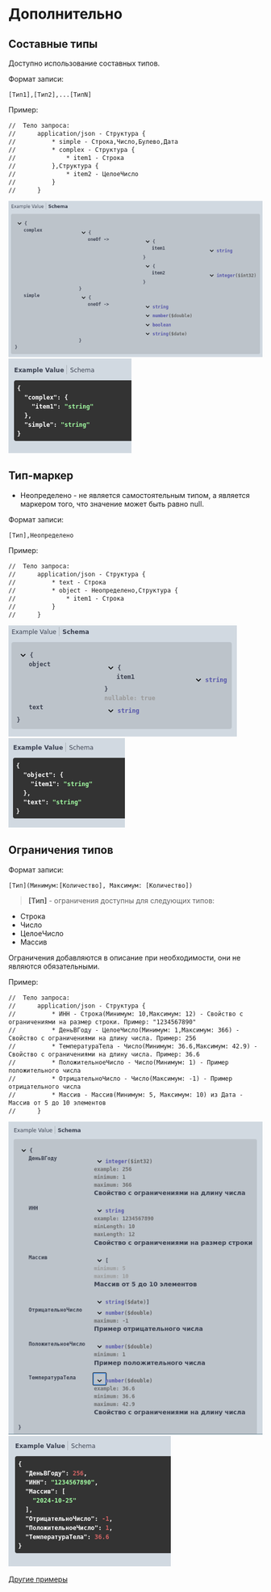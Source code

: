 # Дополнительно

## Составные типы

Доступно использование составных типов.

Формат записи:

```
[Тип1],[Тип2],...[ТипN]
```

Пример:
```
//	Тело запроса:
//		application/json - Структура {
//			* simple - Строка,Число,Булево,Дата
//			* complex - Структура {
//				* item1 - Строка
//			},Структура {
//				* item2 - ЦелоеЧисло
//			}
//		}
```
![complex_type_schema](../images/complex_type_schema.png)  ![complex_type_example](../images/complex_type_example.png)


## Тип-маркер
 - Неопределено - не является самостоятельным типом, а является маркером того, что значение может быть равно null.

Формат записи:

```
[Тип],Неопределено
```
Пример:
```
//	Тело запроса:
//		application/json - Структура {
//			* text - Строка
//			* object - Неопределено,Структура {
//				* item1 - Строка
//			}
//		}
```
![null_schema](../images/null_schema.png)  ![null_example](../images/null_example.png)

## Ограничения типов

Формат записи:

```
[Тип](Минимум:[Количество], Максимум: [Количество])
```
> **[Тип]** - ограничения доступны для следующих типов:

- Строка
- Число
- ЦелоеЧисло
- Массив

Ограничения добавляются в описание при необходимости, они не являются обязательными.

Пример:
```
//	Тело запроса:
//		application/json - Структура {
//			* ИНН - Строка(Минимум: 10,Максимум: 12) - Свойство с ограничениями на размер строки. Пример: "1234567890"
//			* ДеньВГоду - ЦелоеЧисло(Минимум: 1,Максимум: 366) - Свойство с ограничениями на длину числа. Пример: 256
//			* ТемператураТела - Число(Минимум: 36.6,Максимум: 42.9) - Свойство с ограничениями на длину числа. Пример: 36.6
//			* ПоложительноеЧисло - Число(Минимум: 1) - Пример положительного числа
//			* ОтрицательноЧисло - Число(Максимум: -1) - Пример отрицательного числа
//			* Массив - Массив(Минимум: 5, Максимум: 10) из Дата - Массив от 5 до 10 элементов
//		}
```
![constraints_schema](../images/constraints_schema.png)  ![constraints](../images/constraints.png)


[Другие примеры](../../../examples/EDT/src/HTTPServices/Types/Module.bsl)
